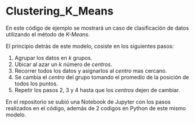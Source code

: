# Clustering_K_Means
En este código de ejemplo se mostrará un caso de clasificación de datos utilizando el método de *K-Means*. 

El principio detrás de este modelo, cosiste en los siguientes pasos:
1. Agrupar los datos en *k* grupos.
2. Ubicar al azar un *k* número de *centros*. 
3. Recorrer todos los datos y asignarlos al *centro* mas cercano.
4. Se cambia el *centro* del grupo tomando el promedio de la posición de todos los puntos.
5. Repetir los pasos 2, 3 y 4 hasta que los *centros* dejen de cambiar.

En el repositorio se subió una Notebook de Jupyter con los pasos realizados en el código, además de 2 codigos en Python de este mismo modelo.
